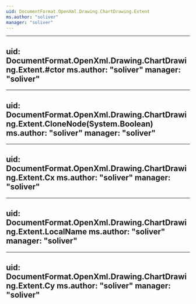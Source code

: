```yaml
---
uid: DocumentFormat.OpenXml.Drawing.ChartDrawing.Extent
ms.author: "soliver"
manager: "soliver"
---
```


---
uid: DocumentFormat.OpenXml.Drawing.ChartDrawing.Extent.#ctor
ms.author: "soliver"
manager: "soliver"
---

---
uid: DocumentFormat.OpenXml.Drawing.ChartDrawing.Extent.CloneNode(System.Boolean)
ms.author: "soliver"
manager: "soliver"
---

---
uid: DocumentFormat.OpenXml.Drawing.ChartDrawing.Extent.Cx
ms.author: "soliver"
manager: "soliver"
---

---
uid: DocumentFormat.OpenXml.Drawing.ChartDrawing.Extent.LocalName
ms.author: "soliver"
manager: "soliver"
---

---
uid: DocumentFormat.OpenXml.Drawing.ChartDrawing.Extent.Cy
ms.author: "soliver"
manager: "soliver"
---
